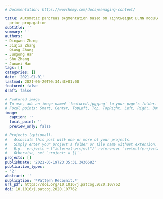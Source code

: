 ```yaml
---
# Documentation: https://wowchemy.com/docs/managing-content/

title: Automatic pancreas segmentation based on lightweight DCNN modules and spatial
  prior propagation
subtitle: ''
summary: ''
authors:
- Dingwen Zhang
- Jiajia Zhang
- Qiang Zhang
- Jungong Han
- Shu Zhang
- Junwei Han
tags: []
categories: []
date: '2021-01-01'
lastmod: 2021-06-20T00:34:48+01:00
featured: false
draft: false

# Featured image
# To use, add an image named `featured.jpg/png` to your page's folder.
# Focal points: Smart, Center, TopLeft, Top, TopRight, Left, Right, BottomLeft, Bottom, BottomRight.
image:
  caption: ''
  focal_point: ''
  preview_only: false

# Projects (optional).
#   Associate this post with one or more of your projects.
#   Simply enter your project's folder or file name without extension.
#   E.g. `projects = ["internal-project"]` references `content/project/deep-learning/index.md`.
#   Otherwise, set `projects = []`.
projects: []
publishDate: '2021-06-19T23:35:31.343668Z'
publication_types:
- '2'
abstract: ''
publication: '*Pattern Recognit.*'
url_pdf: https://doi.org/10.1016/j.patcog.2020.107762
doi: 10.1016/j.patcog.2020.107762
---
```

